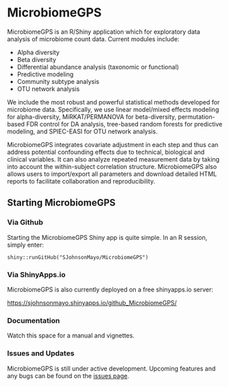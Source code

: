 # MicrobiomeGPS

MicrobiomeGPS is an R/Shiny application which for exploratory data analysis of microbiome count data. Current modules include:

 * Alpha diversity 
 * Beta diversity
 * Differential abundance analysis (taxonomic or functional)
 * Predictive modeling
 * Community subtype analysis
 * OTU network analysis

We include the most robust and powerful statistical methods developed for microbiome data. Specifically, we use linear model/mixed effects modeling for alpha-diversity, MiRKAT/PERMANOVA for beta-diversity, permutation-based FDR control for DA analysis, tree-based random forests for predictive modeling, and SPIEC-EASI for OTU network analysis.  

MicrobiomeGPS integrates covariate adjustment in each step and thus can address potential confounding effects due to technical, biological and clinical variables. It can also analyze repeated measurement data by taking into account the within-subject correlation structure. MicrobiomeGPS also allows users to import/export all parameters and download detailed HTML reports to facilitate collaboration and reproducibility. 

## Starting MicrobiomeGPS

### Via Github

Starting the MicrobiomeGPS Shiny app is quite simple. In an R session, simply enter:

```
shiny::runGitHub("SJohnsonMayo/MicrobiomeGPS")
```

### Via ShinyApps.io

MicrobiomeGPS is also currently deployed on a free shinyapps.io server: 

https://sjohnsonmayo.shinyapps.io/github_MicrobiomeGPS/


### Documentation

Watch this space for a manual and vignettes. 

### Issues and Updates

MicrobiomeGPS is still under active development. Upcoming features and any bugs can be found on the [issues page](https://github.com/SJohnsonMayo/MicrobiomeGPS/issues).

